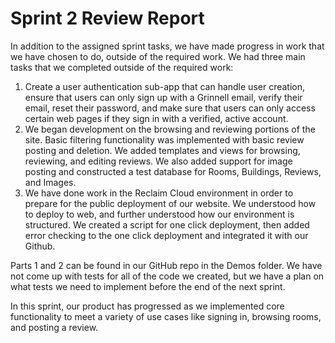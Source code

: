 # Sprint 2 Review Report

In addition to the assigned sprint tasks, we have made progress in work that we have chosen to do, outside of the required work. 
We had three main tasks that we completed outside of the required work:
1. Create a user authentication sub-app that can handle user creation, ensure that users can only sign up with a Grinnell email,
   verify their email, reset their password, and make sure that users can only access certain web pages if they sign in with a verified,
   active account. 
2. We began development on the browsing and reviewing portions of the site. Basic filtering functionality was implemented with basic review posting
   and deletion. We added templates and views for browsing, reviewing, and editing reviews. We also added support for image posting and
   constructed a test database for Rooms, Buildings, Reviews, and Images.
3. We have done work in the Reclaim Cloud environment in order to prepare for the public deployment of our website. We understood how to
   deploy to web, and further understood how our environment is structured. We created a script for one click deployment, then
   added error checking to the one click deployment and integrated it with our Github.

Parts 1 and 2 can be found in our GitHub repo in the Demos folder. We have not come up with tests for all of the code we created, but we 
have a plan on what tests we need to implement before the end of the next sprint. 

In this sprint, our product has progressed as we implemented core functionality to meet a variety of use cases like signing in, 
browsing rooms, and posting a review. 
